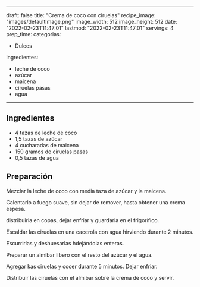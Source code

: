 
---
draft: false
title: "Crema de coco con ciruelas"
recipe_image: "images/defaultImage.png"
image_width: 512
image_height: 512
date: "2022-02-23T11:47:01"
lastmod: "2022-02-23T11:47:01"
servings: 4
prep_time: 
categorias:
  - Dulces

ingredientes:
  - leche de coco
  - azúcar
  - maicena
  - ciruelas pasas
  - agua
---

## Ingredientes
- 4 tazas de leche de coco
- 1,5 tazas de azúcar
- 4 cucharadas de maicena
- 150 gramos de ciruelas pasas
- 0,5 tazas de agua

## Preparación
Mezclar la leche de coco con media taza de azúcar y la maicena.

Calentarlo a fuego suave, sin dejar de remover, hasta obtener una crema espesa.

distribuirla en copas, dejar enfriar y guardarla en el frigorífico.

Escaldar las ciruelas en una cacerola con agua hirviendo durante 2 minutos.

Escurrirlas y deshuesarlas hdejándolas enteras.

Preparar un almibar libero con el resto del azúcar y  el agua.

Agregar kas ciruelas y cocer durante 5 minutos. Dejar enfriar.

Distribuir las ciruelas con el almibar sobre la crema de coco y servir.


